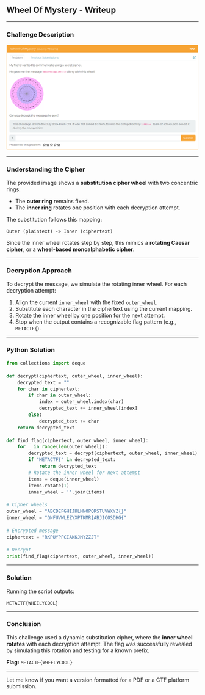 ## Wheel Of Mystery - Writeup

---

### Challenge Description

![Alt text](img/1.png)

---

### Understanding the Cipher

The provided image shows a **substitution cipher wheel** with two concentric rings:

- The **outer ring** remains fixed.
- The **inner ring** rotates one position with each decryption attempt.

The substitution follows this mapping:

```
Outer (plaintext) -> Inner (ciphertext)
```

Since the inner wheel rotates step by step, this mimics a **rotating Caesar cipher**, or a **wheel-based monoalphabetic cipher**.

---

### Decryption Approach

To decrypt the message, we simulate the rotating inner wheel. For each decryption attempt:

1. Align the current `inner_wheel` with the fixed `outer_wheel`.
2. Substitute each character in the ciphertext using the current mapping.
3. Rotate the inner wheel by one position for the next attempt.
4. Stop when the output contains a recognizable flag pattern (e.g., `METACTF{`).

---

### Python Solution

```python
from collections import deque

def decrypt(ciphertext, outer_wheel, inner_wheel):
    decrypted_text = ""
    for char in ciphertext:
        if char in outer_wheel:
            index = outer_wheel.index(char)
            decrypted_text += inner_wheel[index]
        else:
            decrypted_text += char
    return decrypted_text

def find_flag(ciphertext, outer_wheel, inner_wheel):
    for _ in range(len(outer_wheel)):
        decrypted_text = decrypt(ciphertext, outer_wheel, inner_wheel)
        if "METACTF{" in decrypted_text:
            return decrypted_text
        # Rotate the inner wheel for next attempt
        items = deque(inner_wheel)
        items.rotate(1)
        inner_wheel = ''.join(items)

# Cipher wheels
outer_wheel = "ABCDEFGHIJKLMNOPQRSTUVWXYZ{}"
inner_wheel = "QNFUVWLEZYXPTKMR}ABJICOSDHG{"

# Encrypted message
ciphertext = "RKPUYPFCIAKKJMYZZJT"

# Decrypt
print(find_flag(ciphertext, outer_wheel, inner_wheel))
```

---

### Solution

Running the script outputs:

```
METACTF{WHEELYCOOL}
```

---

### Conclusion

This challenge used a dynamic substitution cipher, where the **inner wheel rotates** with each decryption attempt. The flag was successfully revealed by simulating this rotation and testing for a known prefix.

**Flag:** `METACTF{WHEELYCOOL}`

---

Let me know if you want a version formatted for a PDF or a CTF platform submission.
